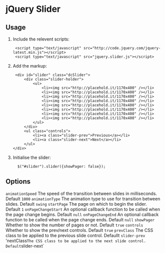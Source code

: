 jQuery Slider
====

Usage
----

1. Include the relevent scripts:

        <script type="text/javascript" src="http://code.jquery.com/jquery-latest.min.js"></script>
        <script type="text/javascript" src="jquery.slider.js"></script>

2. Add the markup:

        <div id="slider" class="dcSlider">
            <div class="slider-holder">
                <ul>
                    <li><img src="http://placehold.it/1170x400" /></li>
                    <li><img src="http://placehold.it/1170x400" /></li>
                    <li><img src="http://placehold.it/1170x400" /></li>
                    <li><img src="http://placehold.it/1170x400" /></li>
                    <li><img src="http://placehold.it/1170x400" /></li>
                    <li><img src="http://placehold.it/1170x400" /></li>
                    <li><img src="http://placehold.it/1170x400" /></li>
                    <li><img src="http://placehold.it/1170x400" /></li>
                </ul>
            </div>
            <ul class="controls">
                <li><a class="slider-prev">Previous</a></li>
                <li><a class="slider-next">Next</a></li>
            </ul>
       </div>

3. Initialise the slider:

         $("#slider").slider({showPager: false});

Options
----

`animationSpeed` The speed of the transition between slides in milliseconds. Default `1000`
`animationType` The animation type to use for transition between slides. Default `swing`
`startPage` The page on which to begin the slider. Default `1`
`onPageChangeStart` An optional callback function to be called when the page change begins. Default `null`
`onPageChangeEnd` An optional callback function to be called when the page change ends. Default `null`
`showPager` Whether to show the number of pages or not. Default `true`
`controls` Whether to show the prev/next controls. Default `true`
`prevClass` The CSS class to be applied to the previous slide control. Defaullt `slider-prev`
'nextClass` The CSS class to be applied to the next slide control. Default `slider-next`
